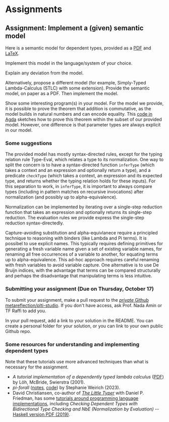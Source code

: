 # Assignments

## Assignment: Implement a (given) semantic model

Here is a semantic model for dependent types, provided as a [PDF](hw/DependentTypes.pdf) and [LaTeX](hw/DependentTypes.tex).

Implement this model in the language/system of your choice.

Explain any deviation from the model.

Alternatively, propose a different model (for example, Simply-Typed Lambda-Calculus (STLC) with some extension).
Provide the semantic model, on paper as a PDF.
Then implement the model.

Show some interesting program(s) in your model.
For the model we provide, it is possible to prove the theorem that addition is commutative,
as the model builds in natural numbers and can encode equality.
This [code in Agda](hw/stdlib.agda) sketches how to prove this theorem within the subset of our provided model.
However, one difference is that parameter types are always explicit in our model.

### Some suggestions

The provided model has mostly syntax-directed rules, except for the typing relation rule Type-Eval, which relates a type to its normalization.
One way to split the concern is to have a syntax-directed function `inferType` (which takes a context and an expression and optionally return a type), and a predicate `checkType` (which takes a context, an expression and its expected type, and returns whether the typing relation holds for these inputs).
For this separation to work, in `inferType`, it is important to always compare types (including in pattern matches on recursive invocations) after normalization (and possibly up to alpha-equivalence).

Normalization can be implemented by iterating over a single-step reduction function that takes an expression and optionally returns its single-step reduction. The evaluation rules we provide express the single-step reduction syntax-directedly.

Capture-avoiding substitution and alpha-equivlanece require a principled technique to reasoning with binders (like Lambda and Pi terms).
It is possibel to use explicit names. This typically requires defining primitives for generating a fresh variable name given a set of existing variable names, for renaming all free occurrences of a variable to another, for equating terms up to alpha-equivalence. This ad-hoc approach requires careful renaming with fresh variables to avoid variable capture.
One alternative is to use De Bruijn indices, with the advantage that terms can be compared structurally and perhaps the disadvantage that manipulating terms is less intuitive.

### Submitting your assignment  (Due on Thursday, October 17)

To submit your assignment, make a pull request to the [_private_ Github metareflection/plti-studio](https://github.com/metareflection/plti-studio).
If you don't have access, ask Prof. Nada Amin or TF Raffi to add you.

In your pull request, add a link to your solution in the README. You can create a personal folder for your solution, or you can link to your own public Github repo.

### Some resources for understanding and implementing dependent types

Note that these tutorials use more advanced techniques than what is necessary for the assignment.

- _A tutorial implementation of a dependently typed lambda calculus_ ([PDF](https://www.andres-loeh.de/LambdaPi/LambdaPi.pdf)) by L&ouml;h, McBride, Swierstra (2001).
- _pi-forall_ ([notes](https://github.com/sweirich/pi-forall/blob/2023/doc/oplss.pdf), [code](https://github.com/sweirich/pi-forall)) by Stephanie Weirich (2023).
- David Christiansen, co-author of [_The Little Typer_](https://thelittletyper.com/) with Daniel P. Friedman, has some [tutorials around programming language implementations](https://davidchristiansen.dk/tutorials/), including _Checking Dependent Types with Bidirectional Type Checking and NbE (Normalization by Evaluation)_ -- [Haskell version PDF (2019)](https://davidchristiansen.dk/tutorials/implementing-types-hs.pdf).
